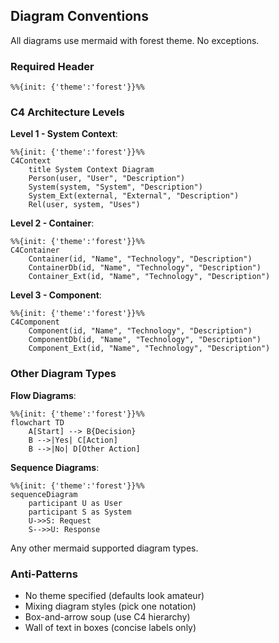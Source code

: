## Diagram Conventions

All diagrams use mermaid with forest theme. No exceptions.

### Required Header
```
%%{init: {'theme':'forest'}}%%
```

### C4 Architecture Levels

**Level 1 - System Context**:
```mermaid
%%{init: {'theme':'forest'}}%%
C4Context
    title System Context Diagram
    Person(user, "User", "Description")
    System(system, "System", "Description")
    System_Ext(external, "External", "Description")
    Rel(user, system, "Uses")
```

**Level 2 - Container**:
```mermaid
%%{init: {'theme':'forest'}}%%
C4Container
    Container(id, "Name", "Technology", "Description")
    ContainerDb(id, "Name", "Technology", "Description")
    Container_Ext(id, "Name", "Technology", "Description")
```

**Level 3 - Component**:
```mermaid
%%{init: {'theme':'forest'}}%%
C4Component
    Component(id, "Name", "Technology", "Description")
    ComponentDb(id, "Name", "Technology", "Description")
    Component_Ext(id, "Name", "Technology", "Description")
```

### Other Diagram Types

**Flow Diagrams**:
```mermaid
%%{init: {'theme':'forest'}}%%
flowchart TD
    A[Start] --> B{Decision}
    B -->|Yes| C[Action]
    B -->|No| D[Other Action]
```

**Sequence Diagrams**:
```mermaid
%%{init: {'theme':'forest'}}%%
sequenceDiagram
    participant U as User
    participant S as System
    U->>S: Request
    S-->>U: Response
```

Any other mermaid supported diagram types.

### Anti-Patterns
- No theme specified (defaults look amateur)
- Mixing diagram styles (pick one notation)
- Box-and-arrow soup (use C4 hierarchy)
- Wall of text in boxes (concise labels only)
